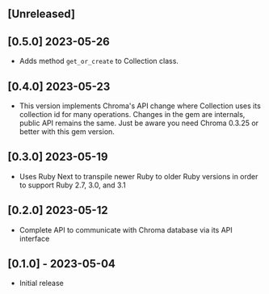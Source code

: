 ## [Unreleased]

## [0.5.0] 2023-05-26

- Adds method `get_or_create` to Collection class.

## [0.4.0] 2023-05-23

- This version implements Chroma's API change where Collection uses its collection id for many operations. Changes in the
  gem are internals, public API remains the same. Just be aware you need Chroma 0.3.25 or better with this gem version.

## [0.3.0] 2023-05-19

- Uses Ruby Next to transpile newer Ruby to older Ruby versions in order to support Ruby 2.7, 3.0, and 3.1

## [0.2.0] 2023-05-12

- Complete API to communicate with Chroma database via its API interface

## [0.1.0] - 2023-05-04

- Initial release
